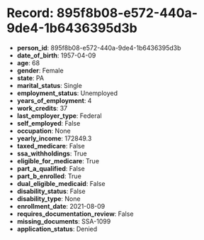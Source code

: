 # Record: 895f8b08-e572-440a-9de4-1b6436395d3b

- **person_id**: 895f8b08-e572-440a-9de4-1b6436395d3b
- **date_of_birth**: 1957-04-09
- **age**: 68
- **gender**: Female
- **state**: PA
- **marital_status**: Single
- **employment_status**: Unemployed
- **years_of_employment**: 4
- **work_credits**: 37
- **last_employer_type**: Federal
- **self_employed**: False
- **occupation**: None
- **yearly_income**: 172849.3
- **taxed_medicare**: False
- **ssa_withholdings**: True
- **eligible_for_medicare**: True
- **part_a_qualified**: False
- **part_b_enrolled**: True
- **dual_eligible_medicaid**: False
- **disability_status**: False
- **disability_type**: None
- **enrollment_date**: 2021-08-09
- **requires_documentation_review**: False
- **missing_documents**: SSA-1099
- **application_status**: Denied